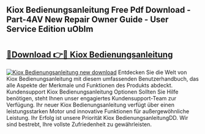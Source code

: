 ## Kiox Bedienungsanleitung Free Pdf Download - Part-4AV New Repair Owner Guide - User Service Edition uObIm

# <h2><a href="http://df5r4sh.blite.top/?on=Kiox+Bedienungsanleitung">🔗Download 👉🔴 Kiox Bedienungsanleitung</a></h2>

[![Kiox Bedienungsanleitung new download](https://i.imgur.com/lujVjoI.png)](http://df5r4sh.blite.top/?on=Kiox+Bedienungsanleitung)
Entdecken Sie die Welt von Kiox Bedienungsanleitung mit diesem umfassenden Benutzerhandbuch, das alle Aspekte der Merkmale und Funktionen des Produkts abdeckt. Kundensupport Kiox Bedienungsanleitung Optionen Sollten Sie Hilfe benötigen, steht Ihnen unser engagiertes Kundensupport-Team zur Verfügung. Ihr neuer Kiox Bedienungsanleitung verfügt über einen leistungsstarken Motor und innovative Funktionen für außergewöhnliche Leistung. Ihr Erfolg ist unsere Priorität Kiox BedienungsanleitungDD. Wir sind bestrebt, Ihre vollste Zufriedenheit zu gewährleisten.
